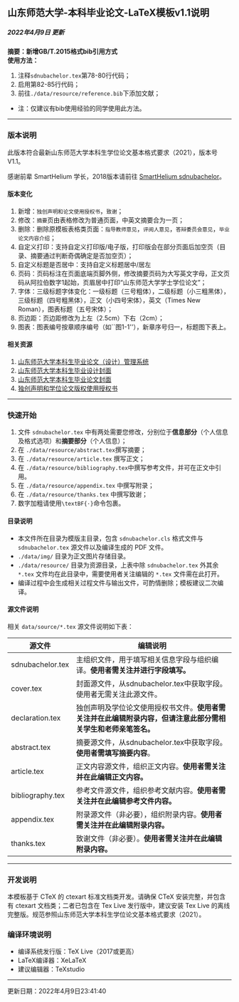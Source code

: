 ## 山东师范大学-本科毕业论文-LaTeX模板v1.1说明

##### 2022年4月9日 更新 
**摘要：新增GB/T.2015格式bib引用方式**  
**使用方法：**  
1. 注释`sdnubachelor.tex`第78-80行代码；  
2. 启用第82-85行代码；  
3. 前往`./data/resource/reference.bib`下添加文献；  

* 注：仅建议有bib使用经验的同学使用此方法。

------

### 版本说明
此版本符合最新山东师范大学本科生学位论文基本格式要求（2021），版本号V1.1。

感谢前辈 SmartHelium 学长，2018版本请前往 [SmartHelium sdnubachelor](https://github.com/SmartHelium/sdnubachelor)。

#### 版本变化
1. 新增：`独创声明和论文使用授权书`，`致谢`；
2. 修改：`摘要`页由表格修改为普通页面，中英文摘要合为一页；
3. 删除：删除原模板表格类页面：`指导教师意见`，`评阅人意见`，`答辩委员会意见`，`毕业论文内容介绍`；
4. 自定义打印：支持自定义打印版/电子版，打印版会在部分页面后加空页（目录、摘要通过判断奇偶确定是否加空页）；
5. 自定义标题是否居中：支持自定义标题居中/居左
5. 页码：页码标注在页面底端页脚外侧，修改摘要页码为大写英文字母，正文页码从阿拉伯数字1起始，页眉居中打印“山东师范大学学士学位论文”；
5. 字体：三级标题字体变化：一级标题（三号粗体），二级标题（小三粗黑体），三级标题（四号粗黑体），正文（小四号宋体），英文（Times New Roman），图表标题（五号宋体）；
6. 页边距：页边距修改为上左（2.5cm）下右（2cm）；
7. 图表：图表编号按章顺序编号（如``图1-1''），新章序号归一，标题图下表上。

#### 相关资源
1. [山东师范大学本科生毕业论文（设计）管理系统](http://sdnu.co.cnki.net/Login.html?dp=&r=1618887374195)
2. [山东师范大学本科生毕业设计封面](http://sdnu.co.cnki.net/Details.html?dp=sdnu&noticeId=1032&typeId=1224)
2. [山东师范大学本科生毕业论文封面](http://sdnu.co.cnki.net/Details.html?dp=sdnu&noticeId=1031&typeId=1224)
3. [独创声明和学位论文版权使用授权书](http://sdnu.co.cnki.net/Details.html?dp=sdnu&noticeId=1030&typeId=1224)

---

### 快速开始

1. 文件 `sdnubachelor.tex` 中有两处需要您修改，分别位于**信息部分**（个人信息及格式选项）和**摘要部分**（个人信息）；
2. 在 `./data/resource/abstract.tex`撰写摘要；
3. 在 `./data/resource/article.tex` 撰写正文；
3. 在 `./data/resource/bibliography.tex`中撰写参考文件，并可在正文中引用。
4. 在 `./data/resource/appendix.tex` 中撰写附录；
5. 在 `./data/resource/thanks.tex` 中撰写致谢；
6. 数字加粗请使用`\textBF{·}`命令包裹。


#### 目录说明

- 本文件所在目录为模版主目录，包含 `sdnubachelor.cls` 格式文件与 `sdnubachelor.tex` 源文件以及编译生成的 PDF 文件。
- `./data/img/` 目录为正文图片存储目录。
- `./data/resource/` 目录为资源目录，上表中除 `sdnubachelor.tex` 外其余 `*.tex` 文件均在此目录中，需要使用者关注编辑的 `*.tex` 文件需在此打开。
- 编译过程中会生成相关过程文件与输出文件，可酌情删除；模板建议二次编译。


#### 源文件说明

相关 `data/source/*.tex` 源文件说明如下表：

| 源文件           | 编辑说明                                                     |
| ---------------- | ------------------------------------------------------------ |
| sdnubachelor.tex | 主组织文件，用于填写相关信息字段与组织编译。**使用者需关注并进行字段填写。** |
| cover.tex        | 封面源文件，从sdnubachelor.tex中获取字段。使用者无需关注此源文件。 |
| declaration.tex     | 独创声明及学位论文使用授权书文件。**使用者需关注并在此编辑附录内容，但请注意此部分需相关学生和老师亲笔签名。** |
| abstract.tex     | 摘要源文件，从sdnubachelor.tex中获取字段。**使用者需填写摘要内容**。 |
| article.tex      | 正文内容源文件，组织正文内容。**使用者需关注并在此编辑正文内容。** |
| bibliography.tex | 参考文件源文件，组织参考文献内容。**使用者需关注并在此编辑参考文件内容。** |
| appendix.tex     | 附录源文件（非必要），组织附录内容。**使用者需关注并在此编辑附录内容。** |
| thanks.tex     | 致谢文件（非必要）。**使用者需关注并在此编辑附录内容。** |

---

### 开发说明

本模板基于 CTeX 的 ctexart 标准文档类开发。请确保 CTeX 安装完整，并包含有 ctexart 文档类；二者已包含在 Tex Live 发行版中，建议安装 Tex Live 的离线完整版。规范参照山东师范大学本科生学位论文基本格式要求（2021）。

### 编译环境说明

- 编译系统发行版：TeX Live（2017或更高）
- LaTeX编译器：XeLaTeX
- 建议编辑器：TeXstudio

---

更新日期：2022年4月9日23:41:40  